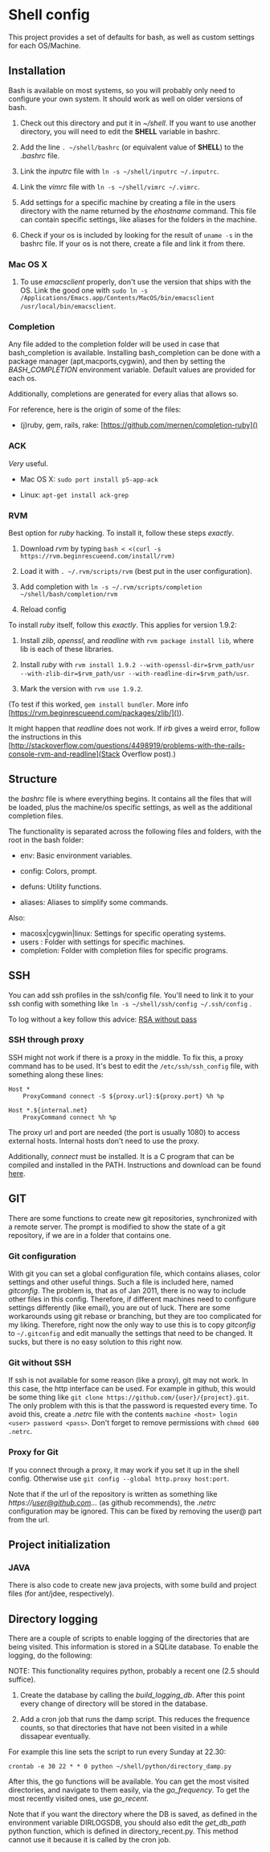 # Shell config

This project provides a set of defaults for bash, as well as custom
settings for each OS/Machine.

## Installation

Bash is available on most systems, so you will probably only need to
configure your own system. It should work as well on older versions of
bash.

1. Check out this directory and put it in _~/shell_. If you want to use
another directory, you will need to edit the __SHELL__ variable in bashrc.

2. Add the line `. ~/shell/bashrc` (or equivalent value of __SHELL__) to
the _.bashrc_ file.

3. Link the _inputrc_ file with `ln -s ~/shell/inputrc ~/.inputrc`.

4. Link the _vimrc_ file with `ln -s ~/shell/vimrc ~/.vimrc`.

5. Add settings for a specific machine by creating a file in the users
directory with the name returned by the _ehostname_ command. This file
can contain specific settings, like aliases for the folders in the
machine.

6. Check if your os is included by looking for the result of `uname
-s` in the bashrc file. If your os is not there, create a file and
link it from there.

### Mac OS X

1. To use _emacsclient_ properly, don't use the version that ships
with the OS. Link the good one with `sudo ln -s
/Applications/Emacs.app/Contents/MacOS/bin/emacsclient
/usr/local/bin/emacsclient`.

### Completion

Any file added to the completion folder will be used in case that
bash\_completion is available. Installing bash\_completion can be done
with a package manager (apt,macports,cygwin), and then by setting the
_BASH\_COMPLETION_ environment variable. Default values are provided
for each os.

Additionally, completions are generated for every alias that allows
so.

For reference, here is the origin of some of the files:

- (j)ruby, gem, rails, rake:
  [https://github.com/mernen/completion-ruby]()

### ACK

_Very_ useful.

* Mac OS X: `sudo port install p5-app-ack`

* Linux: `apt-get install ack-grep`

### RVM

Best option for _ruby_ hacking. To install it, follow these steps
_exactly_.

1. Download _rvm_ by typing `bash < <(curl -s https://rvm.beginrescueend.com/install/rvm)`

2. Load it with `. ~/.rvm/scripts/rvm` (best put in the user
configuration).

3. Add completion with `ln -s ~/.rvm/scripts/completion ~/shell/bash/completion/rvm`

4. Reload config

To install _ruby_ itself, follow this _exactly_. This applies for
version 1.9.2:

1. Install _zlib_, _openssl_, and _readline_ with `rvm package install
lib`, where lib is each of these libraries.

2. Install _ruby_ with `rvm install 1.9.2 --with-openssl-dir=$rvm_path/usr --with-zlib-dir=$rvm_path/usr --with-readline-dir=$rvm_path/usr`.

3. Mark the version with `rvm use 1.9.2`.

(To test if this worked, `gem install bundler`. More info
[https://rvm.beginrescueend.com/packages/zlib/]()).

It might happen that _readline_ does not work. If _irb_ gives a weird
error, follow the instructions in this
[http://stackoverflow.com/questions/4498919/problems-with-the-rails-console-rvm-and-readline](Stack
Overflow post).)


## Structure

the _bashrc_ file is where everything begins. It contains all the files
that will be loaded, plus the machine/os specific settings, as well as
the additional completion files.

The functionality is separated across the following files and folders,
with the root in the bash folder:

* env: Basic environment variables.

* config: Colors, prompt.

* defuns: Utility functions.

* aliases: Aliases to simplify some commands.

Also:

* macosx|cygwin|linux: Settings for specific operating systems.
* users : Folder with settings for specific machines.
* completion: Folder with completion files for specific programs.

## SSH

You can add ssh profiles in the ssh/config file. You'll need to link
it to your ssh config with something like `ln -s ~/shell/ssh/config
~/.ssh/config` .

To log without a key follow this advice: [RSA without
pass](http://linuxproblem.org/art_9.html)

### SSH through proxy

SSH might not work if there is a proxy in the middle. To fix this, a
proxy command has to be used. It's best to edit the
`/etc/ssh/ssh_config` file, with something along these lines:

    Host *
        ProxyCommand connect -S ${proxy.url}:${proxy.port} %h %p

    Host *.${internal.net}
        ProxyCommand connect %h %p

The proxy url and port are needed (the port is usually 1080) to access
external hosts. Internal hosts don't need to use the proxy.

Additionally, *connect* must be installed. It is a C program that can
be compiled and installed in the PATH. Instructions and download can
be found
[here](http://bent.latency.net/bent/git/goto-san-connect-1.85/src/connect.html#sec5).
    
## GIT

There are some functions to create new git repositories, synchronized
with a remote server. The prompt is modified to show the state of a
git repository, if we are in a folder that contains one.

### Git configuration

With git you can set a global configuration file, which contains
aliases, color settings and other useful things. Such a file is
included here, named _gitconfig_. The problem is, that as of Jan 2011,
there is no way to include other files in this config. Therefore, if
different machines need to configure settings differently (like
email), you are out of luck. There are some workarounds using git
rebase or branching, but they are too complicated for my
liking. Therefore, right now the only way to use this is to copy
_gitconfig_ to `~/.gitconfig` and edit manually the settings that need
to be changed. It sucks, but there is no easy solution to this right
now.

### Git without SSH

If ssh is not available for some reason (like a proxy), git may not
work. In this case, the http interface can be used. For example in
github, this would be some thing like `git clone
https://github.com/{user}/{project}.git`. The only problem with
this is that the password is requested every time. To avoid this,
create a *.netrc* file with the contents `machine <host> login <user>
password <pass>`. Don't forget to remove permissions with `chmod 600
.netrc`.

### Proxy for Git

If you connect through a proxy, it may work if you set it up in the
shell config. Otherwise use `git config --global http.proxy
host:port`.

Note that if the url of the repository is written as something like
_https://user@github.com..._ (as github recommends), the _.netrc_
configuration may be ignored. This can be fixed by removing the user@
part from the url.

## Project initialization

### JAVA

There is also code to create new java projects, with some build and
project files (for ant/jdee, respectively).


## Directory logging

There are a couple of scripts to enable logging of the directories
that are being visited. This information is stored in a SQLite
database. To enable the logging, do the following:

NOTE: This functionality requires python, probably a recent one (2.5
should suffice).

1. Create the database by calling the *build_logging_db*. After this
point every change of directory will be stored in the database.

2. Add a cron job that runs the damp script. This reduces the
frequence counts, so that directories that have not been visited in a
while dissapear eventually.

For example this line sets the script to run every Sunday at 22.30:

`crontab -e 30 22 * * 0 python ~/shell/python/directory_damp.py`

After this, the go functions will be available. You can get the most
visited directories, and navigate to them easily, via the
*go_frequency*. To get the most recently visited ones, use *go_recent*.

Note that if you want the directory where the DB is saved, as defined
in the environment variable DIRLOGSDB, you should also edit the
*get_db_path* python function, which is defined in
directory_recent.py. This method cannot use it because it is called by
the cron job.
